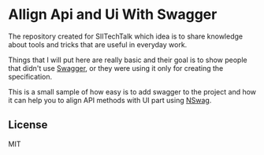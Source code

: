 # Allign Api and Ui With Swagger

The repository created for SIITechTalk which idea is to share knowledge about tools and tricks that are useful in everyday work.

Things that I will put here are really basic and their goal is to show people that didn't use [Swagger](https://swagger.io/), or they were using it only for creating the specification.

This is a small sample of how easy is to add swagger to the project and how it can help you to align API methods with UI part using [NSwag](https://github.com/RSuter/NSwag).

License
----

MIT